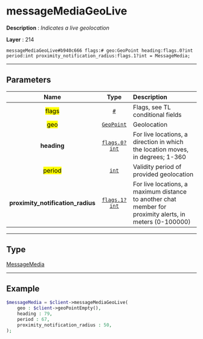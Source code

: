 # messageMediaGeoLive

**Description** : *Indicates a live geolocation*

**Layer** : 214

```tl
messageMediaGeoLive#b940c666 flags:# geo:GeoPoint heading:flags.0?int period:int proximity_notification_radius:flags.1?int = MessageMedia;
```

---

## Parameters

| Name | Type | Description |
| :---: | :---: | :--- |
| <mark>flags</mark> | [`#`](type/#) | Flags, see TL conditional fields |
| <mark>geo</mark> | [`GeoPoint`](type/GeoPoint) | Geolocation |
| **heading** | [`flags.0?int`](type/int) | For live locations, a direction in which the location moves, in degrees; 1-360 |
| <mark>period</mark> | [`int`](type/int) | Validity period of provided geolocation |
| **proximity_notification_radius** | [`flags.1?int`](type/int) | For live locations, a maximum distance to another chat member for proximity alerts, in meters (0-100000) |

---

## Type

[MessageMedia](type/MessageMedia)

---

## Example

```php
$messageMedia = $client->messageMediaGeoLive(
	geo : $client->geoPointEmpty(),
	heading : 79,
	period : 67,
	proximity_notification_radius : 50,
);
```